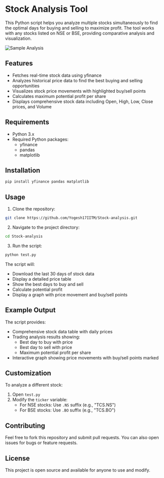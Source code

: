 # Stock Analysis Tool

This Python script helps you analyze multiple stocks simultaneously to find the optimal days for buying and selling to maximize profit. The tool works with any stocks listed on NSE or BSE, providing comparative analysis and visualization.

![Sample Analysis](samples/stock_analysis_sample.png)

## Features

- Fetches real-time stock data using yfinance
- Analyzes historical price data to find the best buying and selling opportunities
- Visualizes stock price movements with highlighted buy/sell points
- Calculates maximum potential profit per share
- Displays comprehensive stock data including Open, High, Low, Close prices, and Volume

## Requirements

- Python 3.x
- Required Python packages:
  - yfinance
  - pandas
  - matplotlib

## Installation

```bash
pip install yfinance pandas matplotlib
```

## Usage

1. Clone the repository:

```bash
git clone https://github.com/Yogesh17IITM/Stock-analysis.git
```

2. Navigate to the project directory:

```bash
cd Stock-analysis
```

3. Run the script:

```bash
python test.py
```

The script will:

- Download the last 30 days of stock data
- Display a detailed price table
- Show the best days to buy and sell
- Calculate potential profit
- Display a graph with price movement and buy/sell points

## Example Output

The script provides:

- Comprehensive stock data table with daily prices
- Trading analysis results showing:
  - Best day to buy with price
  - Best day to sell with price
  - Maximum potential profit per share
- Interactive graph showing price movements with buy/sell points marked

## Customization

To analyze a different stock:

1. Open `test.py`
2. Modify the `ticker` variable:
   - For NSE stocks: Use `.NS` suffix (e.g., "TCS.NS")
   - For BSE stocks: Use `.BO` suffix (e.g., "TCS.BO")

## Contributing

Feel free to fork this repository and submit pull requests. You can also open issues for bugs or feature requests.

## License

This project is open source and available for anyone to use and modify.
